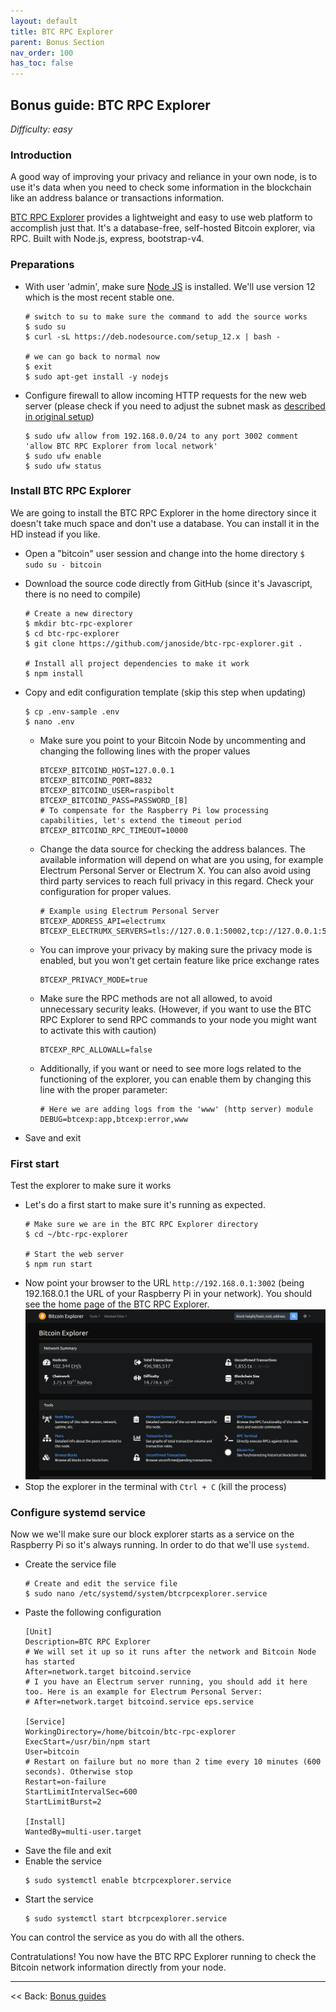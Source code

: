 ```yaml
---
layout: default
title: BTC RPC Explorer
parent: Bonus Section
nav_order: 100
has_toc: false
---
```

## Bonus guide: BTC RPC Explorer

*Difficulty: easy*

### Introduction

A good way of improving your privacy and reliance in your own node, is to use it's data when you need to check some information in the blockchain like an address balance or transactions information.

[BTC RPC Explorer](https://github.com/janoside/btc-rpc-explorer) provides a lightweight and easy to use web platform to accomplish just that. It's a database-free, self-hosted Bitcoin explorer, via RPC. Built with Node.js, express, bootstrap-v4.


### Preparations

* With user 'admin', make sure [Node JS](https://nodejs.org) is installed. We'll use version 12 which is the most recent stable one.
  ```
  # switch to su to make sure the command to add the source works
  $ sudo su
  $ curl -sL https://deb.nodesource.com/setup_12.x | bash -

  # we can go back to normal now
  $ exit
  $ sudo apt-get install -y nodejs
  ```

* Configure firewall to allow incoming HTTP requests for the new web server (please check if you need to adjust the subnet mask as [described in original setup](raspibolt_21_security.md#enabling-the-uncomplicated-firewall))
  ```
  $ sudo ufw allow from 192.168.0.0/24 to any port 3002 comment 'allow BTC RPC Explorer from local network'
  $ sudo ufw enable
  $ sudo ufw status
  ```

### Install BTC RPC Explorer

We are going to install the BTC RPC Explorer in the home directory since it doesn't take much space and don't use a database. You can install it in the HD instead if you like.

* Open a "bitcoin" user session and change into the home directory
  `$ sudo su - bitcoin`

* Download the source code directly from GitHub (since it's Javascript, there is no need to compile)
  ```
  # Create a new directory
  $ mkdir btc-rpc-explorer
  $ cd btc-rpc-explorer
  $ git clone https://github.com/janoside/btc-rpc-explorer.git .

  # Install all project dependencies to make it work
  $ npm install
  ```

* Copy and edit configuration template (skip this step when updating)
  ```
  $ cp .env-sample .env
  $ nano .env
  ```
  
  * Make sure you point to your Bitcoin Node by uncommenting and changing the following lines with the proper values
    ```
    BTCEXP_BITCOIND_HOST=127.0.0.1
    BTCEXP_BITCOIND_PORT=8832
    BTCEXP_BITCOIND_USER=raspibolt
    BTCEXP_BITCOIND_PASS=PASSWORD_[B]
    # To compensate for the Raspberry Pi low processing capabilities, let's extend the timeout period
    BTCEXP_BITCOIND_RPC_TIMEOUT=10000
    ```
  * Change the data source for checking the address balances. The available information will depend on what are you using, for example Electrum Personal Server or Electrum X. You can also avoid using third party services to reach full privacy in this regard. Check your configuration for proper values.
    ```
    # Example using Electrum Personal Server
    BTCEXP_ADDRESS_API=electrumx
    BTCEXP_ELECTRUMX_SERVERS=tls://127.0.0.1:50002,tcp://127.0.0.1:50002
    ```
  * You can improve your privacy by making sure the privacy mode is enabled, but you won't get certain feature like price exchange rates
    ```
    BTCEXP_PRIVACY_MODE=true
    ```
  * Make sure the RPC methods are not all allowed, to avoid unnecessary security leaks. (However, if you want to use the BTC RPC Explorer to send RPC commands to your node you might want to activate this with caution)
    ```
    BTCEXP_RPC_ALLOWALL=false
    ```
  * Additionally, if you want or need to see more logs related to the functioning of the explorer, you can enable them by changing this line with the proper parameter:
    ```
    # Here we are adding logs from the 'www' (http server) module
    DEBUG=btcexp:app,btcexp:error,www
    ```
* Save and exit

### First start

Test the explorer to make sure it works

* Let's do a first start to make sure it's running as expected.
  ```
  # Make sure we are in the BTC RPC Explorer directory
  $ cd ~/btc-rpc-explorer
  
  # Start the web server
  $ npm run start
  ```
* Now point your browser to the URL `http://192.168.0.1:3002` (being 192.168.0.1 the URL of your Raspberry Pi in your network). You should see the home page of the BTC RPC Explorer.
  ![BTC RPC Explorer home screen with dark theme](images/6B_btcrpcexplorer_home.png)
* Stop the explorer in the terminal with `Ctrl + C` (kill the process)

### Configure systemd service

Now we we'll make sure our block explorer starts as a service on the Raspberry Pi so it's always running. In order to do that we'll use `systemd`.

* Create the service file
  ```
  # Create and edit the service file
  $ sudo nano /etc/systemd/system/btcrpcexplorer.service
  ```
* Paste the following configuration
  ```
  [Unit]
  Description=BTC RPC Explorer
  # We will set it up so it runs after the network and Bitcoin Node has started
  After=network.target bitcoind.service
  # I you have an Electrum server running, you should add it here too. Here is an example for Electrum Personal Server:
  # After=network.target bitcoind.service eps.service
  
  [Service]
  WorkingDirectory=/home/bitcoin/btc-rpc-explorer
  ExecStart=/usr/bin/npm start
  User=bitcoin
  # Restart on failure but no more than 2 time every 10 minutes (600 seconds). Otherwise stop
  Restart=on-failure
  StartLimitIntervalSec=600
  StartLimitBurst=2
  
  [Install]
  WantedBy=multi-user.target
  ```
* Save the file and exit
* Enable the service
  ```
  $ sudo systemctl enable btcrpcexplorer.service
  ```
* Start the service
  ```
  $ sudo systemctl start btcrpcexplorer.service
  ```

You can control the service as you do with all the others.

Contratulations! You now have the BTC RPC Explorer running to check the Bitcoin network information directly from your node.

---

<< Back: [Bonus guides](raspibolt_60_bonus.md)